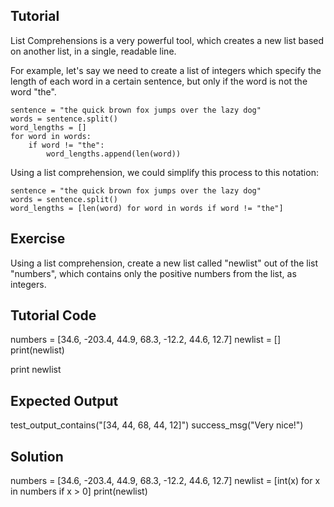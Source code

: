 Tutorial
--------

List Comprehensions is a very powerful tool, which creates a new list based on another list, in a single, readable line.

For example, let's say we need to create a list of integers which specify the length of each word in a certain sentence, but only if the word is not the word "the".

    sentence = "the quick brown fox jumps over the lazy dog"
    words = sentence.split()
    word_lengths = []
    for word in words:
        if word != "the":
            word_lengths.append(len(word))

Using a list comprehension, we could simplify this process to this notation:

    sentence = "the quick brown fox jumps over the lazy dog"
    words = sentence.split()
    word_lengths = [len(word) for word in words if word != "the"]

Exercise
--------

Using a list comprehension, create a new list called "newlist" out of the list "numbers", which contains only the positive numbers from the list, as integers.

Tutorial Code
-------------
numbers = [34.6, -203.4, 44.9, 68.3, -12.2, 44.6, 12.7]
newlist = []
print(newlist)

print newlist

Expected Output
---------------

test_output_contains("[34, 44, 68, 44, 12]")
success_msg("Very nice!")

Solution
--------
numbers = [34.6, -203.4, 44.9, 68.3, -12.2, 44.6, 12.7]
newlist = [int(x) for x in numbers if x > 0]
print(newlist)
